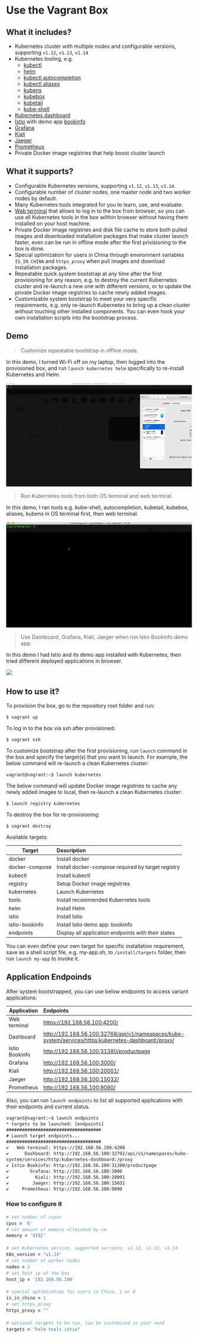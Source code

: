 # Use the Vagrant Box


## What it includes?

* Kubernetes cluster with multiple nodes and configurable versions, supporting `v1.12`, `v1.13`, `v1.14`
* Kubernetes tooling, e.g. 
  * [kubectl](https://kubernetes.io/docs/reference/kubectl)
  * [helm](https://helm.sh)
  * [kubectl autocompletion](https://kubernetes.io/docs/tasks/tools/install-kubectl/#optional-kubectl-configurations)
  * [kubectl aliases](https://github.com/ahmetb/kubectl-aliases)
  * [kubens](https://github.com/ahmetb/kubectx)
  * [kubebox](https://github.com/astefanutti/kubebox)
  * [kubetail](https://github.com/johanhaleby/kubetail)
  * [kube-shell](https://github.com/cloudnativelabs/kube-shell)
* [Kubernetes dashboard](https://github.com/kubernetes/dashboard)
* [Istio](https://istio.io) with demo app [bookinfo](https://istio.io/docs/examples/bookinfo)
* [Grafana](https://grafana.com)
* [Kiali](https://www.kiali.io)
* [Jaeger](https://www.jaegertracing.io)
* [Prometheus](https://prometheus.io)
* Private Docker image registries that help boost cluster launch

## What it supports?

* Configurable Kubernetes versions, supporting `v1.12`, `v1.13`, `v1.14`.
* Configurable number of cluster nodes, one master node and two worker nodes by default.
* Many Kubernetes tools integrated for you to learn, use, and evaluate.
* [Web terminal](https://github.com/shellinabox/shellinabox) that allows to log in to the box from browser, so you can use all Kubernetes tools in the box wilthin browser without having them installed on your host machine.
* Private Docker image registries and disk file cache to store both pulled images and downloaded installation packages that make cluster launch faster, even can be run in offline mode after the first privisioning to the box is done.
* Special optimization for users in China through environment variables `IS_IN_CHINA` and `https_proxy` when pull images and download installation packages.
* Repeatable quick system bootstrap at any time after the first provisioning for any reason, e.g. to destroy the current Kubernetes cluster and re-launch a new one with different versions, or to update the private Docker image registries to cache newly added images.
* Customizable system bootstrap to meet your very specific requirements, e.g. only re-launch Kubernetes to bring up a clean cluster without touching other installed components. You can even hook your own installation scripts into the bootstrap process.

## Demo

> Customize repeatable bootstrap in offline mode.

In this demo, I turned Wi-Fi off on my laptop, then logged into the provisioned box, and run `launch kubernetes helm` specifically to re-install Kubernetes and Helm.

![](demo-1.gif)

> Run Kubernetes tools from both OS terminal and web terminal.

In this demo, I ran tools e.g. kube-shell, autocompletion, kubetail, kubebox, aliases, kubens in OS terminal first, then web terminal.

![](demo-2.gif)

> Use Dashboard, Grafana, Kiali, Jaeger when run Istio Bookinfo demo app.

In this demo I had Istio and its demo app installed with Kubernetes, then tried different deployed applications in browser.

![](demo-3.gif)

## How to use it?

To provision the box, go to the repository root folder and run:
```shell
$ vagrant up
```

To log in to the box via ssh after provisioned:
```shell
$ vagrant ssh
```

To customize bootstrap after the first provisioning, run `launch` command in the box and specify the target(s) that you want to launch. For example, the below command will re-launch a clean Kubernetes cluster:
```shell
vagrant@vagrant:~$ launch kubernetes
```

The below command will update Docker image registries to cache any newly added images to local, then re-launch a clean Kubernetes cluster:
```shell
$ launch registry kubernetes
```

To destroy the box for re-provisioning:
```shell
$ vagrant destroy
```

Available targets:

| Target					| Description
| ---- 						|:----
| docker          | Install docker
| docker-compose  | Install docker-compose required by target registry
| kubectl         | Install kubectl
| registry        | Setup Docker image registries
| kubernetes      | Launch Kubernetes
| tools           | Install recommended Kubernetes tools
| helm            | Install Helm
| istio           | Install Istio
| istio-bookinfo  | Install Istio demo app: bookinfo
| endpoints       | Display all application endpoints with their states

You can even define your own target for specific installation requirement, save as a shell script file, e.g. my-app.sh, to `/install/targets` folder, then run `launch my-app` to invoke it.

## Application Endpoinds

After system bootstrapped, you can use below endpoints to access variant applications:

| Application			| Endpoints
| ---- 						|:----
| Web terminal		| https://192.168.56.100:4200/
| Dashboard				| http://192.168.56.100:32768/api/v1/namespaces/kube-system/services/https:kubernetes-dashboard:/proxy/
| Istio Bookinfo	| http://192.168.56.100:31380/productpage
| Grafana					| http://192.168.56.100:3000/
| Kiali						| http://192.168.56.100:20001/
| Jaeger					| http://192.168.56.100:15032/
| Prometheus			| http://192.168.56.100:9090/

Also, you can run `launch endpoints` to list all supported applications with their endpoints and current status.

```shell
vagrant@vagrant:~$ launch endpoints 
* targets to be launched: [endpoints]
####################################
# Launch target endpoints...
####################################
✔   Web terminal: https://192.168.56.100:4200
✔      Dashboard: http://192.168.56.100:32792/api/v1/namespaces/kube-system/services/http:kubernetes-dashboard:/proxy
✔ Istio Bookinfo: http://192.168.56.100:31380/productpage
✔        Grafana: http://192.168.56.100:3000
✔          Kiali: http://192.168.56.100:20001
✔         Jaeger: http://192.168.56.100:15032
✔     Prometheus: http://192.168.56.100:9090
```

### How to configure it

```ruby
# set number of vcpus
cpus = '6'
# set amount of memory allocated by vm
memory = '8192'

# set Kubernetes version, supported versions: v1.12, v1.13, v1.14
k8s_version = "v1.14"
# set number of worker nodes
nodes = 2
# set host ip of the box
host_ip = '192.168.56.100'

# special optimization for users in China, 1 or 0
is_in_china = 1
# set https_proxy
https_proxy = ""

# optional targets to be run, can be customized as your need
targets = "helm tools istio"
```
